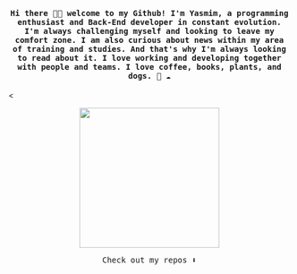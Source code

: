 
<h4 align="center"><samp> Hi there 👋🏾  welcome to my Github! I'm Yasmim, a programming enthusiast and Back-End developer in constant evolution. I'm always challenging myself and looking to leave my comfort zone. I am also curious about news within my area of training and studies. And that's why I'm always looking to read about it. I love working and developing together with people and teams. I love coffee, books, plants, and dogs.
 🐍 ☁️ </samp></h4>

<<p align="center">
  <img width="250" src="https://media.giphy.com/media/E549VaHiMjknS/giphy.gif">
</p>

<p align="center"><samp>
Check out my repos ⬇️  
  </samp>
</p>

